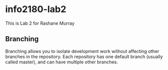# info2180-lab2

This is Lab 2 for Rashane Murray

## Branching

Branching allows you to isolate development work without
affecting other branches in the repository. Each repository
has one default branch (usually called master), and can have
multiple other branches.
